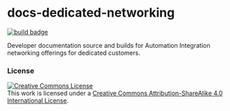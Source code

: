 # docs-dedicated-networking

[![build badge](https://build.developer.rackspace.com/rackerlabs/docs-dedicated-dedicated-networking/badge?branch=master)](https://build.developer.rackspace.com/rackerlabs/docs-dedicated-networking/)

Developer documentation source and builds for Automation Integration networking offerings for dedicated customers.

### License

<a rel="license" href="http://creativecommons.org/licenses/by-sa/4.0/"><img alt="Creative Commons License" style="border-width:0" src="https://i.creativecommons.org/l/by-sa/4.0/80x15.png" /></a><br />This work is licensed under a <a rel="license" href="http://creativecommons.org/licenses/by-sa/4.0/">Creative Commons Attribution-ShareAlike 4.0 International License</a>.

